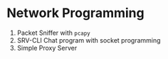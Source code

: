 # Network Programming

1. Packet Sniffer with `pcapy`
2. SRV-CLI Chat program with socket programming
3. Simple Proxy Server
